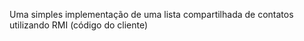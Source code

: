 Uma simples implementação de uma lista compartilhada de contatos utilizando RMI (código do cliente)
